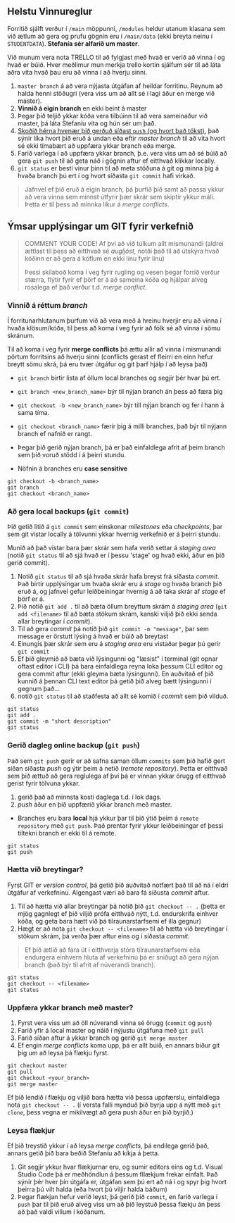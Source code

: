
## Helstu Vinnureglur
Forritið sjálft verður í `/main` möppunni, `/modules` heldur utanum klasana sem við ætlum að gera og prufu gögnin eru í `/main/data` (ekki breyta neinu í `STUDENTDATA`). __Stefanía sér alfarið um master__.

Við munum vera nota TRELLO til að fylgjast með hvað er verið að vinna í og hvað er búið. Hver meðlimur mun merkja trello kortin sjálfum sér til að láta aðra vita hvað þau eru að vinna í að hverju sinni.

1. `master branch` á að vera nýjasta útgáfan af heildar forritinu. Reynum að halda henni stöðugri (vera viss um að allt sé í lagi áður en merge við master).
1. __Vinnið á eigin branch__ en ekki beint á master
1. Þegar þið teljið ykkar kóða vera tilbúinn til að vera sameinaður við master, þá láta Stefaníu vita og hún sér um það.
1. [Skoðið hérna hvenær þið gerðuð síðast `push` (og hvort það tókst)](https://github.com/MyraMidnight/VLN1_h16/branches), það sýnir líka hvort þið eruð á undan eða eftir _master branch_ til að vita hvort sé ekki tímabært að uppfæra ykkar branch eða merge.
1. Farið varlega í að uppfæra ykkar branch, þ.e. vera viss um að sé búið að gera `git push` til að geta náð í gögnin aftur ef eitthvað klikkar locally.
1. `git status` er besti vinur þinn til að meta stöðuna á git og minna þig á hvaða branch þú ert í og hvort síðasta `git commit` hafi virkað. 

> Jafnvel ef þið eruð á eigin branch, þá þurfið þið samt að passa ykkur að vera vinna sem minnst útfyrir þær skrár sem skiptir ykkur máli. Þetta er til þess að minnka líkur á _merge conflicts_.

## Ýmsar upplýsingar um GIT fyrir verkefnið
>COMMENT YOUR CODE! Af því að við túlkum allt mismunandi (aldrei ættlast til þess að eitthvað sé _augljóst_, notði það til að útskýra hvað kóðinn er að gera á köflum en ekki línu fyrir línu)
>
>Þessi skilaboð koma í veg fyrir rugling og vesen þegar forrið verður stærra, flýtir fyrir ef þörf er á að sameina kóða og hjálpar alveg rosalega ef það verður t.d. _merge conflict_.


### Vinnið á réttum _branch_
Í forritunarhlutanum þurfum við að vera með á hreinu hverjir eru að vinna í hvaða klösum/kóða, til þess að koma í veg fyrir að fólk sé að vinna í sömu skránum. 

Til að koma í veg fyrir __merge conflicts__ þá ættu allir að vinna í mismunandi pörtum forritsins að hverju sinni (conflicts gerast ef fleirri en einn hefur breytt sömu skrá, þá eru tvær útgáfur og git þarf hjálp í að leysa það)

* `git branch` birtir lista af öllum local branches og segjir þér hvar þú ert.
* `git branch <new_branch_name>` býr til nýjan branch án þess að færa þig
* `git checkout -b <new_branch_name>` býr till nýjan branch og fer í hann á sama tíma.  

* `git checkout <branch_name>` færir þig á milli branches, það býr til nýjann branch ef nafnið er rangt.
* Þegar þið gerið nýjan branch, þá er það einfaldlega afrit af þeim branch sem þið voruð stödd í á þeirri stundu.
* Nöfnin á branches eru __case sensitive__ 

```
git checkout -b <branch_name>
git branch
git checkout <branch_name>
```

### Að gera local backups (`git commit`)
Þið getið litið á `git commit` sem einskonar _milestones_ eða _checkpoints_, þar sem git vistar locally á tölvunni ykkar hvernig verkefnið er á þeirri stundu.

Munið að það vistar bara þær skrár sem hafa verið settar á _staging area_ (notið `git status` til að sjá hvað er í þessu 'stage' og hvað ekki, áður en þið gerið commit).

1. Notið `git status` til að sjá hvaða skrár hafa breyst frá síðasta _commit_. Það birtir upplýsingar um hvaða skrár eru á _stage_ og hvaða branch þið eruð á, og jafnvel gefur leiðbeiningar hvernig á að taka skrár af _stage_ ef þörf er á.
1. Þið notið `git add .` til að bæta öllum breyttum skrám á _staging area_ (`git add <filename>` til að bæta stökum skrám, kanski viljið þið ekki senda allar breytingar í _commit_). 
1. Til að gera _commit_ þá notið þið `git commit -m "message"`, þar sem message er örstutt lýsing á hvað er búið að breytast 
1. Einungis þær skrár sem eru á _staging area_ eru vistaðar þegar þú gerir `git commit`
1. Ef þið gleymið að bæta við lýsingunni og "læsist" í terminal (git opnar oftast editor í CLI) þá bara einfaldlega reyna loka þessum CLI editor og gera commit aftur (ekki gleyma bæta lýsingunni). En auðvitað ef þið kunnið á þennan CLI text editor þá getið þið alveg bætt lýsingunni í gegnum það... 
1. notið `git status` til að staðfesta að allt sé komið í _commit_ sem þið vilduð.

```
git status
git add .
git commit -m "short description"
git status
```

### Gerið dagleg __online backup__ (`git push`)
Það sem `git push` gerir er að safna saman öllum `commits` sem þið hafið gert síðan síðasta _push_ og ýtir þeim á netið (_remote repository_). Þetta er eitthvað sem þið ættuð að gera reglulega af því þá er vinnan ykkar örugg ef eitthvað gerist fyrir tölvuna ykkar.
1. gerið það að minnsta kosti daglega t.d. í lok dags.
1. _push_ áður en þið uppfærið ykkar branch með master. 

* Branches eru bara __local__ hjá ykkur þar til þið ýtið þeim á `remote repository` með `git push`. Það prentar fyrir ykkur leiðbeiningar ef þessi tiltekni branch er ekki til á remote.
```
git status 
git push
```

### Hætta við breytingar?
Fyrst GIT er _version control_, þá getið þið auðvitað notfært það til að ná í eldri útgáfur af verkefninu. Algengast væri að bara fá síðusta _commit_ aftur. 

1. Til að hætta við allar breytingar þá notið þið `git checkout -- .` (þetta er mjög gagnlegt ef þið viljið prófa eitthvað nýtt, t.d. endurskrifa einhver kóða, og geta bara hætt við þá tilraunarstarfsemi ef illa gegnur)
1. Hægt er að nota `git checkout -- <filename>` til að hætta við breytingar í stökum skrám, þá verða þær aftur eins og í síðasta _commit_.

> Ef þið ætlið að fara út í eitthverja stóra tilraunarstarfsemi eða endurgera einhvern hluta af verkefninu þá er sniðugt að gera nýjan branch (það býr til afrit af núverandi branch).
 
```
git status
git checkout -- <filename> 
git status
```

### Uppfæra ykkar branch með master?
1. Fyrst vera viss um að öll núverandi vinna sé örugg (`commit` og `push`)
1. Farið yfir á local master og náið í nýjustu útgáfuna með `git pull`
1. Farið síðan aftur á ykkar branch og gerið `git merge master`
1. Ef engin _merge conflicts_ koma upp, þá er allt búið, en annars biður git þig um að leysa þá flækju fyrst.

```
git checkout master
git pull
git checkout <your_branch>
git merge master
```
Ef þið lendið í flækju og viljið bara hætta við þessa uppfærslu, einfaldlega nota `git checkout -- .` (í versta falli mynduð þið byrja upp á nýtt með `git clone`, þess vegna er mikilvægt að gera push áður en þið byrjið.)

### Leysa flækjur
Ef þið treystið ykkur í að leysa _merge conflicts_, þá endilega gerið það, annars getið þið bara beðið Stefaníu að kíkja á þetta.

1. Git segjir ykkur hvar flækjurnar eru, og sumir editors eins og t.d. Visual Studio Code þá er meðhöndlun á þessum fllækjum frekar einfalt. Það sýnir þér hver þín útgáfa er, útgáfan sem þú ert að ná í og spyr þig hvort þeirra þú vilt halda (eða hvort þú viljir halda báðum)
1. Þegar flækjan hefur verið leyst, þá gerið þið `commit`, en farið varlega í `push` þar til þið eruð alveg viss um að þið leystuð þessa flækju án þess að það valdi villum í kóðanum.
